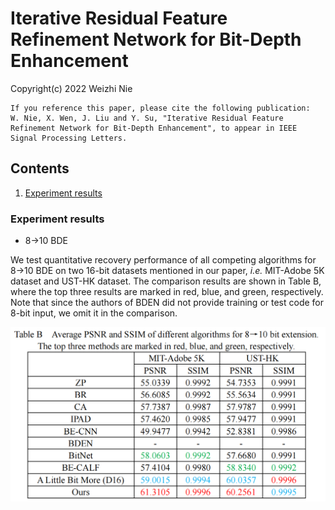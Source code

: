 #  Iterative Residual Feature Refinement Network for Bit-Depth Enhancement
Copyright(c) 2022 Weizhi Nie
```
If you reference this paper, please cite the following publication:
W. Nie, X. Wen, J. Liu and Y. Su, "Iterative Residual Feature Refinement Network for Bit-Depth Enhancement", to appear in IEEE Signal Processing Letters.

```
## Contents

1. [Experiment results](#1)

<h3 id="1"> Experiment results</h3>

- 8→10 BDE

We test quantitative recovery performance of all competing algorithms for 8→10 BDE on two 16-bit datasets mentioned in our paper, *i.e.* MIT-Adobe 5K dataset and UST-HK dataset. The comparison results are shown in Table B, where the top three results are marked in red, blue, and green, respectively. Note that since the authors of BDEN did not provide training or test code for 8-bit input, we omit it in the comparison.

<img src="https://github.com/TJUMMG/IRFRN/blob/main/Experiment%20results/IRFRN_8to10.png" width="666">
